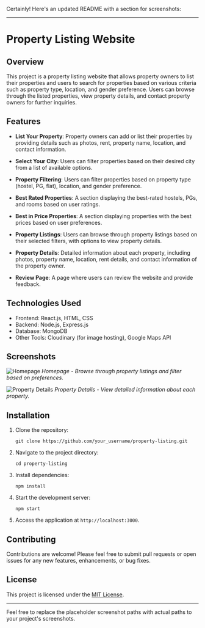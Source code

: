 Certainly! Here's an updated README with a section for screenshots:

---

# Property Listing Website

## Overview

This project is a property listing website that allows property owners to list their properties and users to search for properties based on various criteria such as property type, location, and gender preference. Users can browse through the listed properties, view property details, and contact property owners for further inquiries.

## Features

- **List Your Property**: Property owners can add or list their properties by providing details such as photos, rent, property name, location, and contact information.

- **Select Your City**: Users can filter properties based on their desired city from a list of available options.

- **Property Filtering**: Users can filter properties based on property type (hostel, PG, flat), location, and gender preference.

- **Best Rated Properties**: A section displaying the best-rated hostels, PGs, and rooms based on user ratings.

- **Best in Price Properties**: A section displaying properties with the best prices based on user preferences.

- **Property Listings**: Users can browse through property listings based on their selected filters, with options to view property details.

- **Property Details**: Detailed information about each property, including photos, property name, location, rent details, and contact information of the property owner.

- **Review Page**: A page where users can review the website and provide feedback.

## Technologies Used

- Frontend: React.js, HTML, CSS
- Backend: Node.js, Express.js
- Database: MongoDB
- Other Tools: Cloudinary (for image hosting), Google Maps API

## Screenshots

![Homepage](https://res.cloudinary.com/dvvzlzude/image/upload/v1709130939/pbstam1wnaojtoc0x78t.png)
*Homepage - Browse through property listings and filter based on preferences.*

![Property Details](https://res.cloudinary.com/dvvzlzude/image/upload/v1709130938/vdc114wxy1ldabub4u1c.png)
*Property Details - View detailed information about each property.*

## Installation

1. Clone the repository:

   ```
   git clone https://github.com/your_username/property-listing.git
   ```

2. Navigate to the project directory:

   ```
   cd property-listing
   ```

3. Install dependencies:

   ```
   npm install
   ```

4. Start the development server:

   ```
   npm start
   ```

5. Access the application at `http://localhost:3000`.

## Contributing

Contributions are welcome! Please feel free to submit pull requests or open issues for any new features, enhancements, or bug fixes.

## License

This project is licensed under the [MIT License](https://opensource.org/licenses/MIT).

---

Feel free to replace the placeholder screenshot paths with actual paths to your project's screenshots.